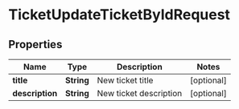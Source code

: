 

# TicketUpdateTicketByIdRequest


## Properties

| Name | Type | Description | Notes |
|------------ | ------------- | ------------- | -------------|
|**title** | **String** | New ticket title |  [optional] |
|**description** | **String** | New ticket description |  [optional] |



